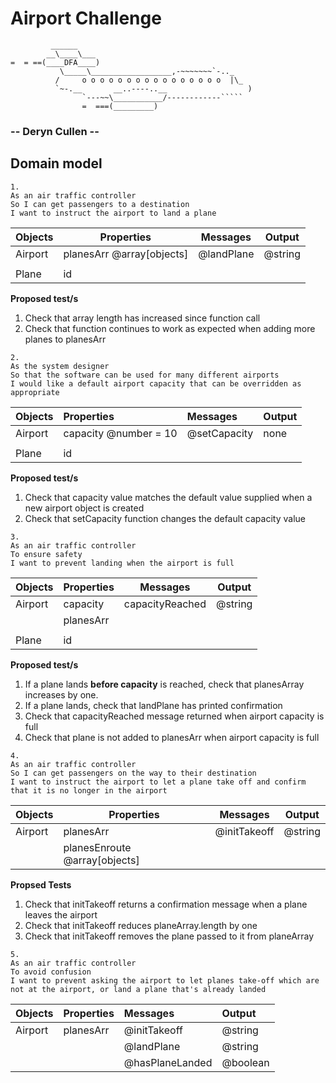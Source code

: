 # Airport Challenge

``````
         ______
        __\____\___
=  = ==(____DFA____)
           \_____\__________________,-~~~~~~~`-.._
          /     o o o o o o o o o o o o o o o o  |\_
          `~-.__       __..----..__                  )
                `---~~\___________/------------`````
                =  ===(_________)

``````

### -- Deryn Cullen --

## Domain model

```
1.
As an air traffic controller
So I can get passengers to a destination
I want to instruct the airport to land a plane
```

| **Objects** | **Properties**            | **Messages** | **Output** |
| ----------- | ------------------------- | ------------ | ---------- |
| Airport     | planesArr @array[objects] | @landPlane   | @string    |
|             |                           |              |            |
| Plane       | id                        |              |            |

**Proposed test/s**

1. Check that array length has increased since function call
2. Check that function continues to work as expected when adding more planes to planesArr

```
2.
As the system designer
So that the software can be used for many different airports
I would like a default airport capacity that can be overridden as appropriate
```

| **Objects** | **Properties**        | **Messages** | **Output** |
| :---------- | :-------------------- | :----------- | :--------- |
| Airport     | capacity @number = 10 | @setCapacity | none       |
|             |                       |              |            |
| Plane       | id                    |              |            |

**Proposed test/s**

1. Check that capacity value matches the default value supplied when a new airport object is created
2. Check that setCapacity function changes the default capacity value

```
3.
As an air traffic controller
To ensure safety
I want to prevent landing when the airport is full
```

| **Objects** | **Properties** | **Messages**    | **Output** |
| ----------- | -------------- | --------------- | ---------- |
| Airport     | capacity       | capacityReached | @string    |
|             | planesArr      |                 |            |
|             |                |                 |            |
| Plane       | id             |                 |            |

**Proposed test/s**

1. If a plane lands **before capacity** is reached, check that planesArray increases by one.
2. If a plane lands, check that landPlane has printed confirmation
3. Check that capacityReached message returned when airport capacity is full
4. Check that plane is not added to planesArr when airport capacity is full

```
4.
As an air traffic controller
So I can get passengers on the way to their destination
I want to instruct the airport to let a plane take off and confirm that it is no longer in the airport
```

| **Objects** | **Properties**                | **Messages** | **Output** |
| ----------- | ----------------------------- | ------------ | ---------- |
| Airport     | planesArr                     | @initTakeoff | @string    |
|             | planesEnroute @array[objects] |              |            |

**Propsed Tests**

1. Check that initTakeoff returns a confirmation message when a plane leaves the airport
2. Check that initTakeoff reduces planeArray.length by one
3. Check that initTakeoff removes the plane passed to it from planeArray

```
5.
As an air traffic controller
To avoid confusion
I want to prevent asking the airport to let planes take-off which are not at the airport, or land a plane that's already landed
```

| **Objects** | **Properties** | **Messages**    | **Output** |
| :---------- | :------------- | :-------------- | :--------- |
| Airport     | planesArr      | @initTakeoff    | @string    |
|             |                | @landPlane      | @string    |
|             |                | @hasPlaneLanded | @boolean   |
